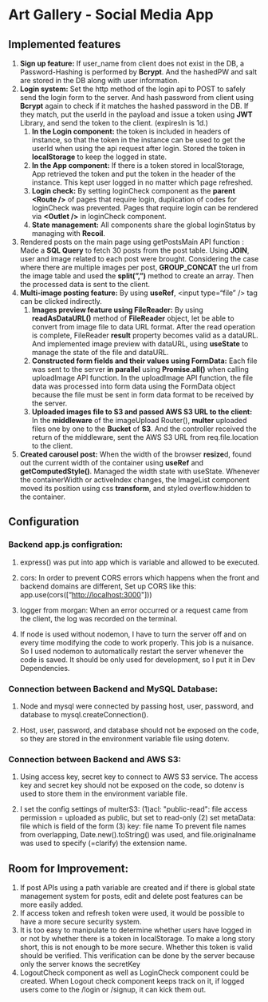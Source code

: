 # Art Gallery - Social Media App



## Implemented features
<ol>
  <li>
    <strong>Sign up feature:</strong> If user_name from client does not exist in the DB, a Password-Hashing is performed by <strong>Bcrypt</strong>. And the hashedPW and salt are stored in the DB along with user information.
  </li>
  <li>
    <strong>Login system:</strong> Set the http method of the login api to POST to safely send the login form to the server. And hash password from client using <strong>Bcrypt</strong> again to check if it matches the hashed password in the DB. If they match, put the userId in the payload and issue a token using <strong>JWT</strong> Library, and send the token to the client. (expiresIn is 1d.) 
    <ol>
      <li><strong>In the Login component:</strong> the token is included in headers of instance, so that the token in the instance can be used to get the userId when using the api request after login. Stored the token in <strong>localStorage</strong> to keep the logged in state.</li>
      <li><strong>In the App component:</strong> If there is a token stored in localStorage, App retrieved the token and put the token in the header of the instance. This kept user logged in no matter which page refreshed.</li>
      <li><strong>Login check:</strong> By setting loginCheck component as the <strong>parent &lt;Route /&gt;</strong> of pages that require login, duplication of codes for loginCheck was prevented. Pages that require login can be rendered via <strong>&lt;Outlet /&gt;</strong> in loginCheck component.</li>
      <li><strong>State management:</strong> All components share the global loginStatus by managing with <strong>Recoil</strong>.</li>
    </ol>
  </li>
  <li>
    Rendered posts on the main page using getPostsMain API function : Made a <strong>SQL Query</strong>  to fetch 30 posts from the post table. Using <strong>JOIN</strong>, user and image related to each post were brought. Considering the case where there are multiple images per post, <strong>GROUP_CONCAT</strong> the url from the image table and used the <strong>split(”,”)</strong> method to create an array. Then the processed data is sent to the client.
  </li>
  <li>
    <strong>Multi-image posting feature:</strong> By using <strong>useRef</strong>, &lt;input type=“file” /&gt; tag can be clicked indirectly.
    <ol>
      <li><strong>Images preview feature using FileReader:</strong> By using <strong>readAsDataURL()</strong> method of <strong>FileReader</strong> object, let be able to convert from image file to data URL format. After the read operation is complete, FileReader <strong>result</strong> property becomes valid as a dataURL. And implemented image preview with dataURL, using <strong>useState</strong> to manage the state of the file and dataURL.</li>
      <li><strong>Constructed form fields and their values using FormData:</strong> Each file was sent to the server <strong>in parallel</strong> using <strong>Promise.all()</strong> when calling uploadImage API function. In the uploadImage API function, the file data was processed into form data using the FormData object because the file must be sent in form data format to be received by the server.</li>
      <li><strong>Uploaded images file to S3 and passed AWS S3 URL to the client:</strong> In the <strong>middleware</strong> of the imageUpload Router(), <strong>multer</strong> uploaded files one by one to the <strong>Bucket</strong> of <strong>S3</strong>. And the controller received the return of the middleware, sent the AWS S3 URL from req.file.location to the client.</li>
    </ol>
  </li>
  <li>
    <strong>Created carousel post:</strong> When the width of the browser <strong>resize</strong>d, found out the current width of the container using <strong>useRef</strong> and <strong>getComputedStyle()</strong>. Managed the width state with useState. Whenever the containerWidth or activeIndex changes, the ImageList component moved its position using css <strong>transform</strong>, and styled overflow:hidden to the container.
  </li>
</ol>




## Configuration
### Backend app.js configration:

1. express() was put into app which is variable and allowed to be executed. 

2. cors: In order to prevent CORS errors which happens when the front and backend domains are different, Set up CORS like this: app.use(cors([“[http://localhost:3000](http://localhost:3000/)"]))

3. logger from morgan: When an error occurred or a request came from the client, the log was recorded on the terminal.

4. If node is used without nodemon, I have to turn the server off and on every time modifying the code to work properly. This job is a nuisance. So I used nodemon to automatically restart the server whenever the code is saved. It should be only used for development, so I put it in Dev Dependencies.




### Connection between Backend and MySQL Database:

1. Node and mysql were connected by passing host, user, password, and database to mysql.createConnection().

2. Host, user, password, and database should not be exposed on the code, so they are stored in the environment variable file using dotenv.




### Connection between Backend and AWS S3:

1. Using access key, secret key to connect to AWS S3 service. The access key and secret key should not be exposed  on the code, so dotenv is used to store them in the environment variable file.

2. I set the config settings of multerS3: (1)acl: "public-read": file access permission = uploaded as public, but set to read-only (2) set metaData: file which is field of the form (3) key: file name To prevent file names from overlapping, Date.new().toString() was used, and file.originalname was used to specify (=clarify) the extension name.

## Room for Improvement: 

1. If post APIs using a path variable are created and if there is global state management system for posts, edit and delete post features can be more easily added.
2. If access token and refresh token were used, it would be possible to have a more secure security system.
3. It is too easy to manipulate to determine whether users have logged in or not by whether there is a token in localStorage. To make a long story short, this is not enough to be more secure. Whether this token is valid should be verified. This verification can be done by the server because only the server knows the secretKey
4. LogoutCheck component as well as LoginCheck component could be created. When Logout check component keeps track on it, if logged users come to the /login or /signup, it can kick them out.